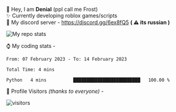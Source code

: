 🤚 Hey, I am **Denial** (ppl call me Frost)  
✨ Currently developing roblox games/scripts  
💎  My discord server - https://discord.gg/6ex8fQ5 **( ⚠ its russian )**  

<img alt="My repo stats" src="https://github-readme-stats.vercel.app/api?username=FrostX-Official&show_icons=true&theme=radical">

⌚ My coding stats -

<!--START_SECTION:waka-->

```text
From: 07 February 2023 - To: 14 February 2023

Total Time: 4 mins

Python   4 mins          █████████████████████████   100.00 %
```

<!--END_SECTION:waka-->

🧥 Profile Visitors *(thanks to everyone)* -  
  
![visitors](https://visitor-badge.glitch.me/badge?page_id=FrostX-Official.FrostX-Official)
